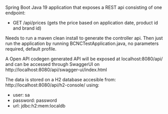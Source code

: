 Spring Boot Java 19 application that exposes a REST api consisting of one endpoint:

* GET /api/prices (gets the price based on application date, product id and brand id)

Needs to run a maven clean install to generate the controller api.
Then just run the application by running BCNCTestApplication.java, no parameters required, default profile.

A Open API codegen generated API will be exposed at localhost:8080/api/ and can be accessed through SwaggerUI on 
http://localhost:8080/api/swagger-ui/index.html

The data is stored on a H2 database accesible from: http://localhost:8080/api/h2-console/ using:
* user: sa
* password: password
* url: jdbc:h2:mem:localdb
